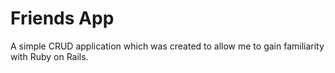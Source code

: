 # Friends App

A simple CRUD application which was created to allow me to gain familiarity with Ruby on Rails.

